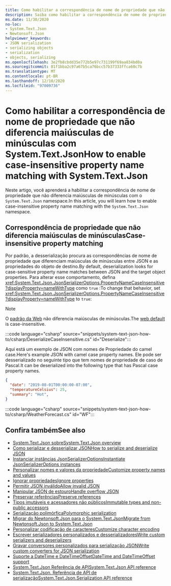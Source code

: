 ```yaml
---
title: Como habilitar a correspondência de nome de propriedade que não diferencia maiúsculas de minúsculas com System.Text.Json
description: Saiba como habilitar a correspondência de nome de propriedade que não diferencia maiúsculas de minúsculas ao serializar e desserializar de JSON no .NET.
ms.date: 11/30/2020
no-loc:
- System.Text.Json
- Newtonsoft.Json
helpviewer_keywords:
- JSON serialization
- serializing objects
- serialization
- objects, serializing
ms.openlocfilehash: 3e2fb8cbdd35e772b5e97c731199f69aa834bd0a
ms.sourcegitcommit: 81f1bba2c97a67b5ca76bcc57b37333ffca60c7b
ms.translationtype: MT
ms.contentlocale: pt-BR
ms.lasthandoff: 12/10/2020
ms.locfileid: "97009736"
---
```

# <a name="how-to-enable-case-insensitive-property-name-matching-with-no-locsystemtextjson"></a><span data-ttu-id="58dda-103">Como habilitar a correspondência de nome de propriedade que não diferencia maiúsculas de minúsculas com System.Text.Json</span><span class="sxs-lookup"><span data-stu-id="58dda-103">How to enable case-insensitive property name matching with System.Text.Json</span></span>

<span data-ttu-id="58dda-104">Neste artigo, você aprenderá a habilitar a correspondência de nome de propriedade que não diferencia maiúsculas de minúsculas com o `System.Text.Json` namespace.</span><span class="sxs-lookup"><span data-stu-id="58dda-104">In this article, you will learn how to enable case-insensitive property name matching with the `System.Text.Json` namespace.</span></span>

## <a name="case-insensitive-property-matching"></a><span data-ttu-id="58dda-105">Correspondência de propriedade que não diferencia maiúsculas de minúsculas</span><span class="sxs-lookup"><span data-stu-id="58dda-105">Case-insensitive property matching</span></span>

<span data-ttu-id="58dda-106">Por padrão, a desserialização procura as correspondências de nome de propriedade que diferenciam maiúsculas de minúsculas entre JSON e as propriedades do objeto de destino.</span><span class="sxs-lookup"><span data-stu-id="58dda-106">By default, deserialization looks for case-sensitive property name matches between JSON and the target object properties.</span></span> <span data-ttu-id="58dda-107">Para alterar esse comportamento, defina <xref:System.Text.Json.JsonSerializerOptions.PropertyNameCaseInsensitive?displayProperty=nameWithType> como `true` :</span><span class="sxs-lookup"><span data-stu-id="58dda-107">To change that behavior, set <xref:System.Text.Json.JsonSerializerOptions.PropertyNameCaseInsensitive?displayProperty=nameWithType> to `true`:</span></span>

> [!NOTE]
> <span data-ttu-id="58dda-108">O [padrão da Web](system-text-json-configure-options.md#web-defaults-for-jsonserializeroptions) não diferencia maiúsculas de minúsculas.</span><span class="sxs-lookup"><span data-stu-id="58dda-108">The [web default](system-text-json-configure-options.md#web-defaults-for-jsonserializeroptions) is case-insensitive.</span></span>

:::code language="csharp" source="snippets/system-text-json-how-to/csharp/DeserializeCaseInsensitive.cs" id="Deserialize":::

<span data-ttu-id="58dda-109">Aqui está um exemplo de JSON com nomes de Propriedade do camel case.</span><span class="sxs-lookup"><span data-stu-id="58dda-109">Here's example JSON with camel case property names.</span></span> <span data-ttu-id="58dda-110">Ele pode ser desserializado no seguinte tipo que tem nomes de propriedade de caso de Pascal.</span><span class="sxs-lookup"><span data-stu-id="58dda-110">It can be deserialized into the following type that has Pascal case property names.</span></span>

```json
{
  "date": "2019-08-01T00:00:00-07:00",
  "temperatureCelsius": 25,
  "summary": "Hot",
}
```

:::code language="csharp" source="snippets/system-text-json-how-to/csharp/WeatherForecast.cs" id="WF":::

## <a name="see-also"></a><span data-ttu-id="58dda-111">Confira também</span><span class="sxs-lookup"><span data-stu-id="58dda-111">See also</span></span>

* [<span data-ttu-id="58dda-112">System.Text.Json sobre</span><span class="sxs-lookup"><span data-stu-id="58dda-112">System.Text.Json overview</span></span>](system-text-json-overview.md)
* [<span data-ttu-id="58dda-113">Como serializar e desserializar JSON</span><span class="sxs-lookup"><span data-stu-id="58dda-113">How to serialize and deserialize JSON</span></span>](system-text-json-how-to.md)
* [<span data-ttu-id="58dda-114">Instanciar instâncias JsonSerializerOptions</span><span class="sxs-lookup"><span data-stu-id="58dda-114">Instantiate JsonSerializerOptions instances</span></span>](system-text-json-configure-options.md)
* [<span data-ttu-id="58dda-115">Personalizar nomes e valores da propriedade</span><span class="sxs-lookup"><span data-stu-id="58dda-115">Customize property names and values</span></span>](system-text-json-customize-properties.md)
* [<span data-ttu-id="58dda-116">Ignorar propriedades</span><span class="sxs-lookup"><span data-stu-id="58dda-116">Ignore properties</span></span>](system-text-json-ignore-properties.md)
* [<span data-ttu-id="58dda-117">Permitir JSON inválido</span><span class="sxs-lookup"><span data-stu-id="58dda-117">Allow invalid JSON</span></span>](system-text-json-invalid-json.md)
* [<span data-ttu-id="58dda-118">Manipular JSON de estouro</span><span class="sxs-lookup"><span data-stu-id="58dda-118">Handle overflow JSON</span></span>](system-text-json-handle-overflow.md)
* [<span data-ttu-id="58dda-119">Preservar referências</span><span class="sxs-lookup"><span data-stu-id="58dda-119">Preserve references</span></span>](system-text-json-preserve-references.md)
* [<span data-ttu-id="58dda-120">Tipos imutáveis e acessadores não públicos</span><span class="sxs-lookup"><span data-stu-id="58dda-120">Immutable types and non-public accessors</span></span>](system-text-json-immutability.md)
* [<span data-ttu-id="58dda-121">Serialização polimórfica</span><span class="sxs-lookup"><span data-stu-id="58dda-121">Polymorphic serialization</span></span>](system-text-json-polymorphism.md)
* [<span data-ttu-id="58dda-122">Migrar do Newtonsoft.Json para o System.Text.Json</span><span class="sxs-lookup"><span data-stu-id="58dda-122">Migrate from Newtonsoft.Json to System.Text.Json</span></span>](system-text-json-migrate-from-newtonsoft-how-to.md)
* [<span data-ttu-id="58dda-123">Personalizar codificação de caracteres</span><span class="sxs-lookup"><span data-stu-id="58dda-123">Customize character encoding</span></span>](system-text-json-character-encoding.md)
* [<span data-ttu-id="58dda-124">Escrever serializadores personalizados e desserializadores</span><span class="sxs-lookup"><span data-stu-id="58dda-124">Write custom serializers and deserializers</span></span>](write-custom-serializer-deserializer.md)
* [<span data-ttu-id="58dda-125">Gravar conversores personalizados para serialização JSON</span><span class="sxs-lookup"><span data-stu-id="58dda-125">Write custom converters for JSON serialization</span></span>](system-text-json-converters-how-to.md)
* [<span data-ttu-id="58dda-126">Suporte a DateTime e DateTimeOffset</span><span class="sxs-lookup"><span data-stu-id="58dda-126">DateTime and DateTimeOffset support</span></span>](../datetime/system-text-json-support.md)
* <span data-ttu-id="58dda-127">[System.Text.Json Referência de API](xref:System.Text.Json)</span><span class="sxs-lookup"><span data-stu-id="58dda-127">[System.Text.Json API reference](xref:System.Text.Json)</span></span>
* <span data-ttu-id="58dda-128">[System.Text.Json. Referência de API de serialização](xref:System.Text.Json.Serialization)</span><span class="sxs-lookup"><span data-stu-id="58dda-128">[System.Text.Json.Serialization API reference](xref:System.Text.Json.Serialization)</span></span>
